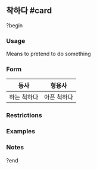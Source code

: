 ## 착하다 #card
?begin
### Usage
Means to pretend to do something
### Form
| 동사     | 형용사    |
| ------ | ------ |
| 하는 척하다 | 아픈 척하다 |
### Restrictions
### Examples
### Notes
?end
